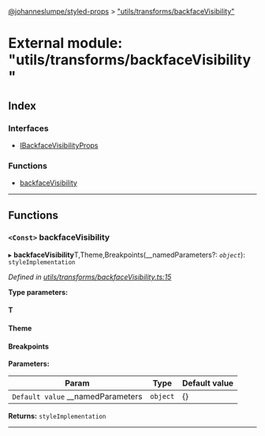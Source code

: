 [@johanneslumpe/styled-props](../README.md) > ["utils/transforms/backfaceVisibility"](../modules/_utils_transforms_backfacevisibility_.md)

# External module: "utils/transforms/backfaceVisibility"

## Index

### Interfaces

* [IBackfaceVisibilityProps](../interfaces/_utils_transforms_backfacevisibility_.ibackfacevisibilityprops.md)

### Functions

* [backfaceVisibility](_utils_transforms_backfacevisibility_.md#backfacevisibility)

---

## Functions

<a id="backfacevisibility"></a>

### `<Const>` backfaceVisibility

▸ **backfaceVisibility**T,Theme,Breakpoints(__namedParameters?: *`object`*): `styleImplementation`

*Defined in [utils/transforms/backfaceVisibility.ts:15](https://github.com/johanneslumpe/styled-props/blob/3abf398/src/utils/transforms/backfaceVisibility.ts#L15)*

**Type parameters:**

#### T 
#### Theme 
#### Breakpoints 
**Parameters:**

| Param | Type | Default value |
| ------ | ------ | ------ |
| `Default value` __namedParameters | `object` |  {} |

**Returns:** `styleImplementation`

___

